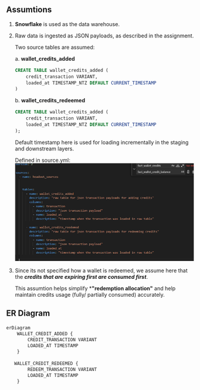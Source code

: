 ## Assumtions
1. **Snowflake** is used as the data warehouse. 


2. Raw data is ingested as JSON payloads, as described in the assignment.  

   Two source tables are assumed:

    a. **wallet_credits_added**  
    ```sql
    CREATE TABLE wallet_credits_added (
        credit_transaction VARIANT,
        loaded_at TIMESTAMP_NTZ DEFAULT CURRENT_TIMESTAMP
    )
    ```

    b. **wallet_credits_redeemed**
    ```sql
    CREATE TABLE wallet_credits_added (
        credit_transaction VARIANT,
        loaded_at TIMESTAMP_NTZ DEFAULT CURRENT_TIMESTAMP
    );
    ```
    Default timestamp here is used for loading incrementally in the staging and downstream layers.


    Defined in source.yml:
    ![source.yml](image.png)



3. Since its not specified how a wallet is redeemed, we assume here that the ***credits that are expiring first are consumed first***.

    This assumtion helps simplify ***"redemption allocation"** and help maintain credits usage (fully/ partially consumed) accurately.




## ER Diagram
```mermaid
erDiagram
    WALLET_CREDIT_ADDED {
        CREDIT_TRANSACTION VARIANT
        LOADED_AT TIMESTAMP
    }

   WALLET_CREDIT_REDEEMED {
        REDEEM_TRANSACTION VARIANT
        LOADED_AT TIMESTAMP
    }
    
```